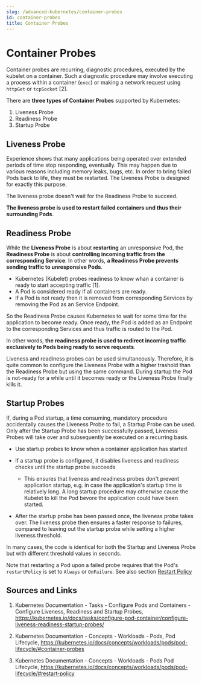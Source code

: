 ```yaml
---
slug: /advanced-kubernetes/container-probes
id: container-probes
title: Container Probes
---
```



# Container Probes

Container probes are recurring, diagnostic procedures, executed by the kubelet on a container. Such a diagnostic procedure may involve executing a process within a container (`exec`) or making a network request using `httpGet` or `tcpSocket` [2].

There are **three types of Container Probes** supported by Kubernetes:

1. Liveness Probe
2. Readiness Probe
3. Startup Probe

## Liveness Probe

Experience shows that many applications being operated over extended periods of time stop responding, eventually. This may happen due to various reasons including memory leaks, bugs, etc. In order to bring failed Pods back to life, they must be restarted. The Liveness Probe is designed for exactly this purpose.

The liveness probe doesn't wait for the Readiness Probe to succeed.

**The liveness probe is used to restart failed containers und thus their surrounding Pods**.


## Readiness Probe

While the **Liveness Probe** is about **restarting** an unresponsive Pod, the **Readiness Probe** is about **controlling incoming traffic from the corresponding Service**. In other words, **a Readiness Probe prevents sending traffic to unresponsive Pods**.

* Kubernetes (Kubelet) probes readiness to know whan a container is ready to start accepting traffic [1].    
* A Pod is considered ready if all containers are ready.
* If a Pod is not ready then it is removed from corresponding Services by removing the Pod as an Service Endpoint.

So the Readiness Probe causes Kubernetes to wait for some time for the application to become ready. Once ready, the Pod is added as an Endpoint to the corresponding Services and thus traffic is routed to the Pod.

In other words, **the readiness probe is used to redirect incoming traffic exclusively to Pods being ready to serve requests**.

Liveness and readiness probes can be used simultaneously. Therefore, it is quite common to configure the Liveness Probe with a higher trashold than the Readiness Probe but using the same command. During startup the Pod is not-ready for a while until it becomes ready or the Liveness Probe finally kills it.

## Startup Probes

If, during a Pod startup, a time consuming, mandatory procedure accidentally causes the Liveness Probe to fail, a Startup Probe can be used. Only after the Startup Probe has been successfully passed, Liveness Probes will take over and subsequently be executed on a recurring basis.


* Use startup probes to know when a container application has started
* If a startup probe is configured, it disables liveness and readiness checks until the startup probe succeeds
    * This ensures that liveness and readiness probes don't prevent  application startup, e.g. in case the application's startup time is relatively long. A long startup procedure may otherwise cause the Kubelet to kill the Pod bevore the application could have been started.

* After the startup probe has been passed once, the liveness probe takes over. The liveness probe then ensures a faster response to failures, compared to leaving out the startup probe while setting a higher liveness threshold.

In many cases, the code is identical for both the Startup and Liveness Probe but with different threshold values in seconds.

Note that restarting a Pod upon a failed probe requires that the Pod's `restartPolicy` is set to `Always` or `OnFailure`. See also section [Restart Policy](/advanced-kubernetes/pod-restart-policy)

## Sources and Links

1. Kubernetes Documentation - Tasks - Configure Pods and Containers - Configure Liveness, Readiness and Startup Probes, https://kubernetes.io/docs/tasks/configure-pod-container/configure-liveness-readiness-startup-probes/

2. Kubernetes Documentation - Concepts - Workloads - Pods,
Pod Lifecycle, https://kubernetes.io/docs/concepts/workloads/pods/pod-lifecycle/#container-probes

3. Kubernetes Documentation - Concepts - Workloads - Pods Pod Lifecycle, https://kubernetes.io/docs/concepts/workloads/pods/pod-lifecycle/#restart-policy
